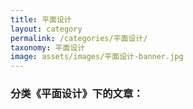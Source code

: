 ```yaml
---
title: 平面设计
layout: category
permalink: /categories/平面设计/
taxonomy: 平面设计
image: assets/images/平面设计-banner.jpg
---
```


### 分类《平面设计》下的文章：